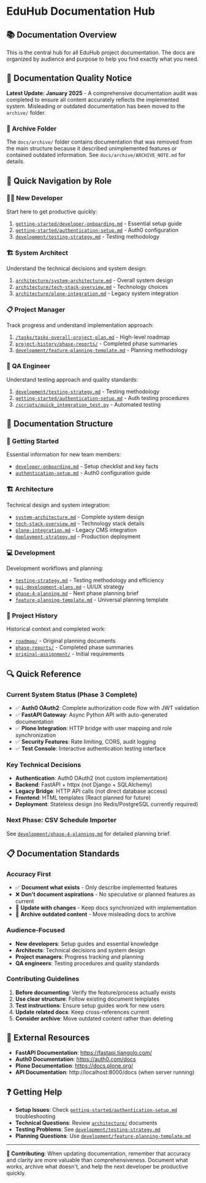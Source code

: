 # EduHub Documentation Hub

## 📚 Documentation Overview

This is the central hub for all EduHub project documentation. The docs are organized by audience and purpose to help you find exactly what you need.

## 🚨 Documentation Quality Notice

**Latest Update: January 2025** - A comprehensive documentation audit was completed to ensure all content accurately reflects the implemented system. Misleading or outdated documentation has been moved to the `archive/` folder.

### 📁 Archive Folder
The `docs/archive/` folder contains documentation that was removed from the main structure because it described unimplemented features or contained outdated information. See `docs/archive/ARCHIVE_NOTE.md` for details.

## 🎯 Quick Navigation by Role

### **👩‍💻 New Developer**
Start here to get productive quickly:
1. [`getting-started/developer-onboarding.md`](getting-started/developer-onboarding.md) - Essential setup guide
2. [`getting-started/authentication-setup.md`](getting-started/authentication-setup.md) - Auth0 configuration
3. [`development/testing-strategy.md`](development/testing-strategy.md) - Testing methodology

### **🏗️ System Architect**
Understand the technical decisions and system design:
1. [`architecture/system-architecture.md`](architecture/system-architecture.md) - Overall system design
2. [`architecture/tech-stack-overview.md`](architecture/tech-stack-overview.md) - Technology choices
3. [`architecture/plone-integration.md`](architecture/plone-integration.md) - Legacy system integration

### **📋 Project Manager**
Track progress and understand implementation approach:
1. [`/tasks/tasks-overall-project-plan.md`](../tasks/tasks-overall-project-plan.md) - High-level roadmap
2. [`project-history/phase-reports/`](project-history/phase-reports/) - Completed phase summaries
3. [`development/feature-planning-template.md`](development/feature-planning-template.md) - Planning methodology

### **🧪 QA Engineer**
Understand testing approach and quality standards:
1. [`development/testing-strategy.md`](development/testing-strategy.md) - Testing methodology
2. [`getting-started/authentication-setup.md`](getting-started/authentication-setup.md) - Auth testing procedures
3. [`/scripts/quick_integration_test.py`](../scripts/quick_integration_test.py) - Automated testing

## 📂 Documentation Structure

### **🚀 Getting Started**
Essential information for new team members:
- [`developer-onboarding.md`](getting-started/developer-onboarding.md) - Setup checklist and key facts
- [`authentication-setup.md`](getting-started/authentication-setup.md) - Auth0 configuration guide

### **🏗️ Architecture**
Technical design and system integration:
- [`system-architecture.md`](architecture/system-architecture.md) - Complete system design
- [`tech-stack-overview.md`](architecture/tech-stack-overview.md) - Technology stack details
- [`plone-integration.md`](architecture/plone-integration.md) - Legacy CMS integration
- [`deployment-strategy.md`](architecture/deployment-strategy.md) - Production deployment

### **💻 Development**
Development workflows and planning:
- [`testing-strategy.md`](development/testing-strategy.md) - Testing methodology and efficiency
- [`gui-development-plans.md`](development/gui-development-plans.md) - UI/UX strategy
- [`phase-4-planning.md`](development/phase-4-planning.md) - Next phase planning brief
- [`feature-planning-template.md`](development/feature-planning-template.md) - Universal planning template

### **📜 Project History**
Historical context and completed work:
- [`roadmap/`](project-history/roadmap/) - Original planning documents
- [`phase-reports/`](project-history/phase-reports/) - Completed phase summaries
- [`original-assignment/`](project-history/original-assignment/) - Initial requirements

## 🔍 Quick Reference

### **Current System Status (Phase 3 Complete)**
- ✅ **Auth0 OAuth2**: Complete authorization code flow with JWT validation
- ✅ **FastAPI Gateway**: Async Python API with auto-generated documentation
- ✅ **Plone Integration**: HTTP bridge with user mapping and role synchronization
- ✅ **Security Features**: Rate limiting, CORS, audit logging
- ✅ **Test Console**: Interactive authentication testing interface

### **Key Technical Decisions**
- **Authentication**: Auth0 OAuth2 (not custom implementation)
- **Backend**: FastAPI + httpx (not Django + SQLAlchemy)
- **Legacy Bridge**: HTTP API calls (not direct database access)
- **Frontend**: HTML templates (React planned for future)
- **Deployment**: Stateless design (no Redis/PostgreSQL currently required)

### **Next Phase**: CSV Schedule Importer
See [`development/phase-4-planning.md`](development/phase-4-planning.md) for detailed planning brief.

## 📋 Documentation Standards

### **Accuracy First**
- ✅ **Document what exists** - Only describe implemented features
- ❌ **Don't document aspirations** - No speculative or planned features as current
- 🔄 **Update with changes** - Keep docs synchronized with implementation
- 📝 **Archive outdated content** - Move misleading docs to archive

### **Audience-Focused**
- **New developers**: Setup guides and essential knowledge
- **Architects**: Technical decisions and system design
- **Project managers**: Progress tracking and planning
- **QA engineers**: Testing procedures and quality standards

### **Contributing Guidelines**
1. **Before documenting**: Verify the feature/process actually exists
2. **Use clear structure**: Follow existing document templates
3. **Test instructions**: Ensure setup guides work for new users
4. **Update related docs**: Keep cross-references current
5. **Consider archive**: Move outdated content rather than deleting

## 🔗 External Resources

- **FastAPI Documentation**: https://fastapi.tiangolo.com/
- **Auth0 Documentation**: https://auth0.com/docs
- **Plone Documentation**: https://docs.plone.org/
- **API Documentation**: http://localhost:8000/docs (when server running)

## ❓ Getting Help

- **Setup Issues**: Check [`getting-started/authentication-setup.md`](getting-started/authentication-setup.md) troubleshooting
- **Technical Questions**: Review [`architecture/`](architecture/) documents
- **Testing Problems**: See [`development/testing-strategy.md`](development/testing-strategy.md)
- **Planning Questions**: Use [`development/feature-planning-template.md`](development/feature-planning-template.md)

---

**📝 Contributing**: When updating documentation, remember that accuracy and clarity are more valuable than comprehensiveness. Document what works, archive what doesn't, and help the next developer be productive quickly.
